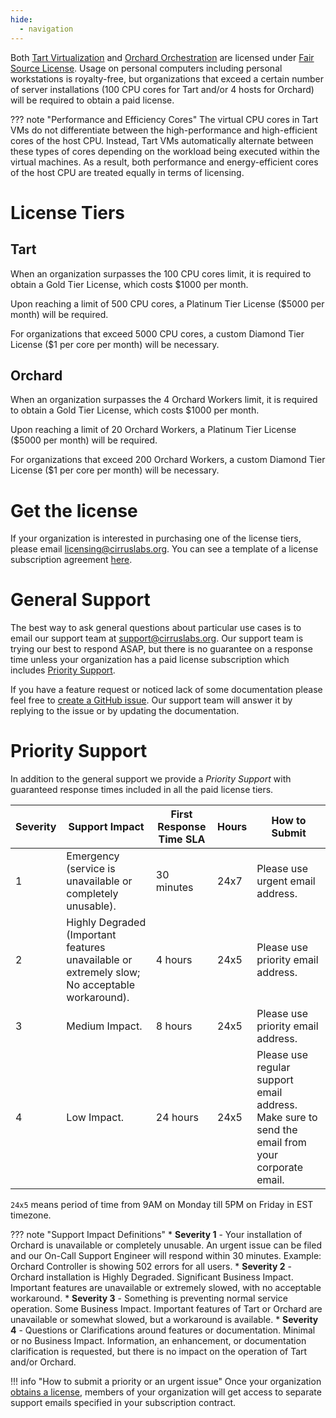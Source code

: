 ```yaml
---
hide:
  - navigation
---
```


Both [Tart Virtualization](https://github.com/cirruslabs/tart) and [Orchard Orchestration](https://github.com/cirruslabs/orchard)
are licensed under [Fair Source License](https://fair.io/). Usage on personal computers including personal workstations is royalty-free,
but organizations that exceed a certain number of server installations (100 CPU cores for Tart and/or 4 hosts for Orchard)
will be required to obtain a paid license.

??? note "Performance and Efficiency Cores"
    The virtual CPU cores in Tart VMs do not differentiate between the high-performance  and high-efficient cores
    of the host CPU. Instead, Tart VMs automatically alternate between these types of cores depending on the workload
    being executed within the virtual machines. As a result, both performance and energy-efficient cores of the host CPU
    are treated equally in terms of licensing.

# License Tiers

## Tart

When an organization surpasses the 100 CPU cores limit, it is required to obtain a Gold Tier License, which costs \$1000 per month.

Upon reaching a limit of 500 CPU cores, a Platinum Tier License (\$5000 per month) will be required.

For organizations that exceed 5000 CPU cores, a custom Diamond Tier License (\$1 per core per month) will be necessary.

## Orchard

When an organization surpasses the 4 Orchard Workers limit, it is required to obtain a Gold Tier License, which costs \$1000 per month.

Upon reaching a limit of 20 Orchard Workers, a Platinum Tier License (\$5000 per month) will be required.

For organizations that exceed 200 Orchard Workers, a custom Diamond Tier License (\$1 per core per month) will be necessary.

# Get the license

If your organization is interested in purchasing one of the license tiers, please email [licensing@cirruslabs.org](mailto:licensing@cirruslabs.org).
You can see a template of a license subscription agreement [here](assets/TartLicenseSubscription.pdf).

# General Support

The best way to ask general questions about particular use cases is to email our support team at [support@cirruslabs.org](mailto:support@cirruslabs.org).
Our support team is trying our best to respond ASAP, but there is no guarantee on a response time unless your organization
has a paid license subscription which includes [Priority Support](#priority-support).

If you have a feature request or noticed lack of some documentation please feel free to [create a GitHub issue](https://github.com/cirruslabs/tart/issues/new).
Our support team will answer it by replying to the issue or by updating the documentation.

# Priority Support

In addition to the general support we provide a *Priority Support* with guaranteed response times included in all the paid license tiers.

| Severity | Support Impact                                                                                | First Response Time SLA | Hours | How to Submit                                                                                    |
|----------|-----------------------------------------------------------------------------------------------|-------------------------|-------|--------------------------------------------------------------------------------------------------|
| 1        | Emergency (service is unavailable or completely unusable).                                    | 30 minutes              | 24x7  | Please use urgent email address.                                                                 |
| 2        | Highly Degraded (Important features unavailable or extremely slow; No acceptable workaround). | 4 hours                 | 24x5  | Please use priority email address.                                                               |
| 3        | Medium Impact.                                                                                | 8 hours                 | 24x5  | Please use priority email address.                                                               |
| 4        | Low Impact.                                                                                   | 24 hours                | 24x5  | Please use regular support email address. Make sure to send the email from your corporate email. |

`24x5` means period of time from 9AM on Monday till 5PM on Friday in EST timezone.

<!-- markdownlint-disable MD037 -->
??? note "Support Impact Definitions"
    * **Severity 1** - Your installation of Orchard is unavailable or completely unusable. An urgent issue can be filed and
      our On-Call Support Engineer will respond within 30 minutes. Example: Orchard Controller is showing 502 errors for all users.
    * **Severity 2** - Orchard installation is Highly Degraded. Significant Business Impact. Important features are unavailable
      or extremely slowed, with no acceptable workaround.
    * **Severity 3** - Something is preventing normal service operation. Some Business Impact. Important features of Tart or Orchard
      are unavailable or somewhat slowed, but a workaround is available.
    * **Severity 4** - Questions or Clarifications around features or documentation. Minimal or no Business Impact.
      Information, an enhancement, or documentation clarification is requested, but there is no impact on the operation of Tart and/or Orchard.

!!! info "How to submit a priority or an urgent issue"
    Once your organization [obtains a license](#license-tiers), members of your organization
    will get access to separate support emails specified in your subscription contract.
